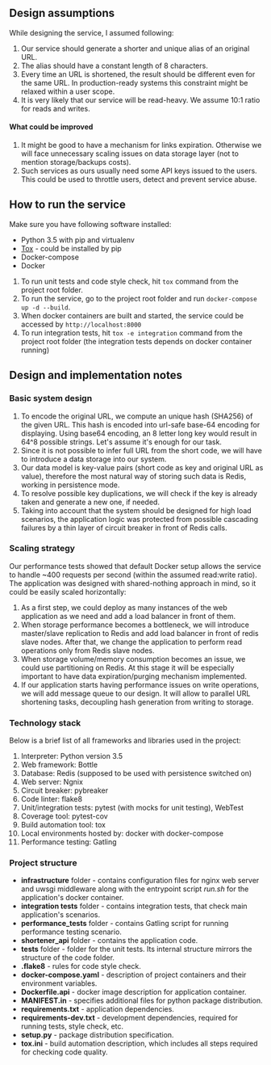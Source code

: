 ## Design assumptions
While designing the service, I assumed following:
1. Our service should generate a shorter and unique alias of an original URL.
2. The alias should have a constant length of 8 characters.
3. Every time an URL is shortened, the result should be different even for the same URL. In production-ready systems this constraint might be relaxed within a user scope.
4. It is very likely that our service will be read-heavy. We assume 10:1 ratio for reads and writes.

#### What could be improved
1. It might be good to have a mechanism for links expiration. Otherwise we will face unnecessary scaling issues on data storage layer (not to mention storage/backups costs). 
2. Such services as ours usually need some API keys issued to the users. This could be used to throttle users, detect and prevent service abuse. 

## How to run the service
Make sure you have following software installed:
- Python 3.5 with pip and virtualenv
- [Tox](https://tox.readthedocs.io/en/latest/) - could be installed by pip
- Docker-compose
- Docker

1. To run unit tests and code style check, hit `tox` command from the project root folder. 
2. To run the service, go to the project root folder and run `docker-compose up -d --build`.
3. When docker containers are built and started, the service could be accessed by `http://localhost:8000`
4. To run integration tests, hit `tox -e integration` command from the project root folder (the integration tests depends on docker container running)

## Design and implementation notes
### Basic system design
1. To encode the original URL, we compute an unique hash (SHA256) of the given URL. This hash is encoded into url-safe base-64 encoding for displaying. Using base64 encoding, an 8 letter long key would result in 64^8 possible strings. Let's assume it's enough for our task.
2. Since it is not possible to infer full URL from the short code, we will have to introduce a data storage into our system.
3. Our data model is key-value pairs (short code as key and original URL as value), therefore the most natural way of storing such data is Redis, working in persistence mode.
4. To resolve possible key duplications, we will check if the key is already taken and generate a new one, if needed.
5. Taking into account that the system should be designed for high load scenarios, the application logic was protected from possible cascading failures by a thin layer of circuit breaker in front of Redis calls.  
### Scaling strategy
Our performance tests showed that default Docker setup allows the service to handle ~400 requests per second (within the assumed read:write ratio).
The application was designed with shared-nothing approach in mind, so it could be easily scaled horizontally:
1. As a first step, we could deploy as many instances of the web application as we need and add a load balancer in front of them.
2. When storage performance becomes a bottleneck, we will introduce master/slave replication to Redis and add load balancer in front of redis slave nodes. After that, we change the application to perform read operations only from Redis slave nodes.
3. When storage volume/memory consumption becomes an issue, we could use partitioning on Redis. At this stage it will be especially important to have data expiration/purging mechanism implemented.
4. If our application starts having performance issues on write operations, we will add message queue to our design. It will allow to parallel URL shortening tasks, decoupling hash generation from writing to storage.


### Technology stack
Below is a brief list of all frameworks and libraries used in the project:
1. Interpreter:	Python version 3.5
2. Web framework: Bottle
3. Database: Redis (supposed to be used with persistence switched on)
4. Web server: Ngnix
5. Circuit breaker: pybreaker
6. Code linter: flake8
7. Unit/integration tests: pytest (with mocks for unit testing), WebTest
8. Coverage tool: pytest-cov
9. Build automation tool: tox
10. Local environments hosted by: docker with docker-compose
11. Performance testing: Gatling

### Project structure
- **infrastructure** folder - contains configuration files for nginx web server and uwsgi middleware along with the entrypoint script _run.sh_ for the application's docker container.
- **integration tests** folder - contains integration tests, that check main application's scenarios.
- **performance_tests** folder - contains Gatling script for running performance testing scenario.
- **shortener_api** folder - contains the application code.
- **tests** folder - folder for the unit tests. Its internal structure mirrors the structure of the code folder.
- **.flake8** - rules for code style check.
- **docker-compose.yaml** - description of project containers and their environment variables.
- **Dockerfile.api** - docker image description for application container.
- **MANIFEST.in** - specifies additional files for python package distribution.
- **requirements.txt** - application dependencies.
- **requirements-dev.txt** - development dependencies, required for running tests, style check, etc.
- **setup.py** - package distribution specification.
- **tox.ini** - build automation description, which includes all steps required for checking code quality.


